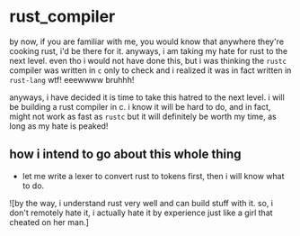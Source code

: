 # rust_compiler

by now, if you are familiar with me, you would know that anywhere they're cooking rust, i'd be there for it. anyways, i am taking my hate for rust to the next level. even tho i would not have done this, but i was thinking the `rustc` compiler was written in `c` only to check and i realized it was in fact written in `rust-lang` wtf! eeewwww bruhhh!

anyways, i have decided it is time to take this hatred to the next level. i will be building a rust compiler in c. i know it will be hard to do, and in fact, might not work as fast as `rustc` but it will definitely be worth my time, as long as my hate is peaked!


## how i intend to go about this whole thing

- let me write a lexer to convert rust to tokens first, then i will know what to do.

![by the way, i understand rust very well and can build stuff with it. so, i don't remotely hate it, i actually hate it by experience just like a girl that cheated on her man.]